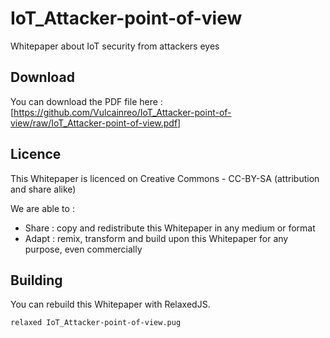 # IoT_Attacker-point-of-view
Whitepaper about IoT security from attackers eyes

## Download
You can download the PDF file here : [https://github.com/Vulcainreo/IoT_Attacker-point-of-view/raw/IoT_Attacker-point-of-view.pdf]

## Licence
This Whitepaper is licenced on Creative Commons - CC-BY-SA (attribution and share alike)

We are able to :
* Share : copy and redistribute this Whitepaper in any medium or format
* Adapt : remix, transform and build upon this Whitepaper for any purpose, even commercially


## Building
You can rebuild this Whitepaper with RelaxedJS.
````bash
relaxed IoT_Attacker-point-of-view.pug
